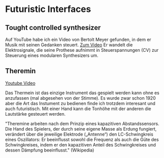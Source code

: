  # Futuristic Interfaces
 
 ## Tought controlled synthesizer
 
 
 
 Auf YouTube habe ich ein Video von Bertolt Meyer gefunden, in dem er Musik mit seinen Gedanken steuert. [Zum Video](https://www.youtube.com/watch?v=qSKBtEBRWi4&t=222s)
Er wandelt die Elektrosignale, die seine Prothese aufnimmt in Steuerspannungen (CV) zur Steuerung eines modularen Synthesizers um.




## Theremin

[Youtube Video](https://www.youtube.com/watch?v=lY7sXKGZl2w)

Das Thermein ist das einzige Instrument das gespielt werden kann ohne es anzufassen (mal abgesehen von der Stimme). Es wurde zwar schon 1920
aber die Art das Instument zu bedienen finde ich trotzdem interesant und auch futuristisch. Mit einer Hand kann die Tonhöhe mit der anderen die Lautstärke gesteuert werden.

"Theremine arbeiten nach dem Prinzip eines kapazitiven Abstandssensors. Die Hand des Spielers, der durch seine eigene Masse als Erdung fungiert, verändert über die jeweilige Elektrode („Antenne“) den LC-Schwingkreis eines Oszillators: 
Er beeinflusst sowohl die Frequenz als auch die Güte des Schwingkreises, indem er den kapazitiven Anteil des Schwingkreises und dessen Dämpfung beeinflusst." (Wikipedia)

